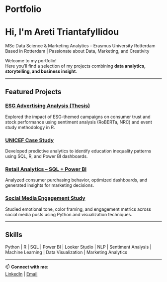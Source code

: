 # Portfolio

#  Hi, I'm Areti Triantafyllidou  

 MSc Data Science & Marketing Analytics – Erasmus University Rotterdam  
 Based in Rotterdam | Passionate about Data, Marketing, and Creativity  

Welcome to my portfolio!  
Here you’ll find a selection of my projects combining **data analytics, storytelling, and business insight**.

---
##  Featured Projects

### [ESG Advertising Analysis (Thesis)]()
Explored the impact of ESG-themed campaigns on consumer trust and stock performance using sentiment analysis (RoBERTa, NRC) and event study methodology in R.

### [UNICEF Case Study]()
Developed predictive analytics to identify education inequality patterns using SQL, R, and Power BI dashboards.

### [Retail Analytics – SQL + Power BI]()
Analyzed consumer purchasing behavior, optimized dashboards, and generated insights for marketing decisions.

###  [Social Media Engagement Study]()
Studied emotional tone, color framing, and engagement metrics across social media posts using Python and visualization techniques.

---

##  Skills
Python | R | SQL | Power BI | Looker Studio | NLP | Sentiment Analysis | Machine Learning | Data Visualization | Marketing Analytics  

---

📫 **Connect with me:**  
[LinkedIn](https://www.linkedin.com/in/areti-triantafyllidou/) | [Email](mailto:aretitriantafullidou@gmail.com)

